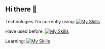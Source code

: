 ## Hi there 👋

<!--
**synnehe/synnehe** is a ✨ _special_ ✨ repository because its `README.md` (this file) appears on your GitHub profile.

Here are some ideas to get you started:

- 🔭 I’m currently working on ...
- 🌱 I’m currently learning ...
- 👯 I’m looking to collaborate on ...
- 🤔 I’m looking for help with ...
- 💬 Ask me about ...
- 📫 How to reach me: ...
- 😄 Pronouns: ...
- ⚡ Fun fact: ...
-->
Technologies I'm currently using:
[![My Skills](https://skillicons.dev/icons?i=ts,js,html,css,github,sass,tailwind,vue,figma,nodejs,blender)](https://skillicons.dev)

Have used before: 
[![My Skills](https://skillicons.dev/icons?i=sass,react,nextjs,gatsby,graphql)](https://skillicons.dev)

Learning: 
[![My Skills](https://skillicons.dev/icons?i=blender)](https://skillicons.dev)
